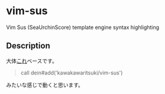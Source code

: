 # vim-sus
Vim Sus (SeaUrchinScore) template engine syntax highlighting

## Description
大体[これ](https://seaurchin.kb10uy.org/wiki/score/omake)ベースです。

> call dein#add('kawakawaritsuki/vim-sus')

みたいな感じで動くと思います。
